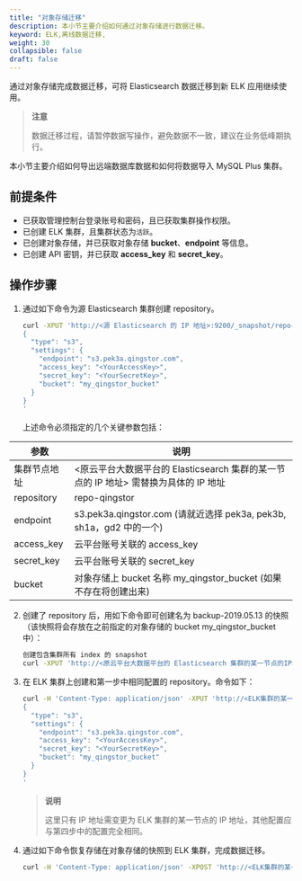 ```yaml
---
title: "对象存储迁移"
description: 本小节主要介绍如何通过对象存储进行数据迁移。 
keyword: ELK,离线数据迁移,
weight: 30
collapsible: false
draft: false
---
```


通过对象存储完成数据迁移，可将 Elasticsearch 数据迁移到新 ELK 应用继续使用。

> **注意**
> 
> 数据迁移过程，请暂停数据写操作，避免数据不一致，建议在业务低峰期执行。

本小节主要介绍如何导出远端数据库数据和如何将数据导入 MySQL Plus 集群。

## 前提条件

- 已获取管理控制台登录账号和密码，且已获取集群操作权限。
- 已创建 ELK 集群，且集群状态为`活跃`。
- 已创建对象存储，并已获取对象存储 **bucket**、**endpoint** 等信息。
- 已创建 API 密钥，并已获取 **access_key** 和 **secret_key**。

## 操作步骤

1. 通过如下命令为源 Elasticsearch 集群创建 repository。

   ```bash
   curl -XPUT 'http://<源 Elasticsearch 的 IP 地址>:9200/_snapshot/repo-/' -d'
   {
     "type": "s3",
     "settings": {
       "endpoint": "s3.pek3a.qingstor.com",
       "access_key": "<YourAccessKey>",
       "secret_key": "<YourSecretKey>",
       "bucket": "my_qingstor_bucket"
     }
   }
   '
   ```

   上述命令必须指定的几个关键参数包括：

| 参数         | 说明                                                         |
| ------------ | ------------------------------------------------------------ |
| 集群节点地址 | <原云平台大数据平台的 Elasticsearch 集群的某一节点的 IP 地址> 需替换为具体的 IP 地址 |
| repository   | repo-qingstor                                                |
| endpoint     | s3.pek3a.qingstor.com (请就近选择 pek3a, pek3b, sh1a，gd2 中的一个) |
| access_key   | 云平台账号关联的 access_key                                    |
| secret_key   | 云平台账号关联的 secret_key                                    |
| bucket       | 对象存储上 bucket 名称 my_qingstor_bucket (如果不存在将创建出来) |

2. 创建了 repository 后，用如下命令即可创建名为 backup-2019.05.13 的快照（该快照将会存放在之前指定的对象存储的 bucket my_qingstor_bucket 中）：

   ```bash
   创建包含集群所有 index 的 snapshot
   curl -XPUT 'http://<原云平台大数据平台的 Elasticsearch 集群的某一节点的IP地址>:9200/_snapshot/repo-qingstor/migration-2019.05.13?wait_for_completion=true'
   ```

3. 在 ELK 集群上创建和第一步中相同配置的 repository。命令如下：

   ```bash
   curl -H 'Content-Type: application/json' -XPUT 'http://<ELK集群的某一节点的IP地址>:9200/_snapshot/repo-qingstor/' -d'
   {
     "type": "s3",
     "settings": {
       "endpoint": "s3.pek3a.qingstor.com",
       "access_key": "<YourAccessKey>",
       "secret_key": "<YourSecretKey>",
       "bucket": "my_qingstor_bucket"
     }
   }
   '
   ```

   > **说明**
   >
   > 这里只有 IP 地址需变更为 ELK 集群的某一节点的 IP 地址，其他配置应与第四步中的配置完全相同。

4. 通过如下命令恢复存储在对象存储的快照到 ELK 集群，完成数据迁移。

   ```bash
   curl -H 'Content-Type: application/json' -XPOST 'http://<ELK集群的某一节点的IP地址>:9200/_snapshot/repo-qingstor/migration-2019.05.13/_restore'
   ```

